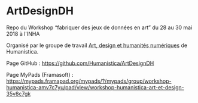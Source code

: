 # ArtDesignDH
Repo du Workshop “fabriquer des jeux de données en art” du 28 au 30 mai 2018 à l'INHA

Organisé par le groupe de travail <a href="http://www.humanisti.ca/forums/forum/groupes-de-travail/arts/">Art, design et humanités numériques</a> de Humanistica.

<p>
Page GitHub :
<a href="https://github.com/Humanistica/ArtDesignDH">https://github.com/Humanistica/ArtDesignDH</a>
</p>

<p>
Page MyPads (Framasoft) :
<a href="https://mypads.framapad.org/mypads/?/mypads/group/workshop-humanistica-amv7c7yu/pad/view/workshop-humanistica-art-et-design-35v8c7gk">https://mypads.framapad.org/mypads/?/mypads/group/workshop-humanistica-amv7c7yu/pad/view/workshop-humanistica-art-et-design-35v8c7gk</a>
</p>
